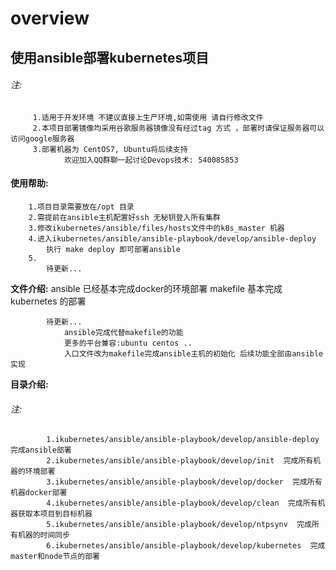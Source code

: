 # overview

##    使用ansible部署kubernetes项目
###### 注:
	     1.适用于开发环境 不建议直接上生产环境,如需使用 请自行修改文件
	     2.本项目部署镜像均采用谷歌服务器镜像没有经过tag 方式 ，部署时请保证服务器可以访问google服务器
	     3.部署机器为 CentOS7, Ubuntu将后续支持
	            欢迎加入QQ群聊一起讨论Devops技术: 540085853


####   使用帮助:
		1.项目目录需要放在/opt 目录
		2.需提前在ansible主机配置好ssh 无秘钥登入所有集群
		3.修改ikubernetes/ansible/files/hosts文件中的k8s_master 机器
		4.进入ikubernetes/ansible/ansible-playbook/develop/ansible-deploy
			执行 make deploy 即可部署ansible
		5.
            待更新...

**文件介绍:**
            ansible 已经基本完成docker的环境部署
            makefile 基本完成kubernetes 的部署

            待更新...
                ansible完成代替makefile的功能
                更多的平台兼容:ubuntu centos ..
                入口文件改为makefile完成ansible主机的初始化 后续功能全部由ansible实现

**目录介绍:**
###### 注:
            1.ikubernetes/ansible/ansible-playbook/develop/ansible-deploy  完成ansible部署
            2.ikubernetes/ansible/ansible-playbook/develop/init  完成所有机器的环境部署
            3.ikubernetes/ansible/ansible-playbook/develop/docker  完成所有机器docker部署
            4.ikubernetes/ansible/ansible-playbook/develop/clean  完成所有机器获取本项目到目标机器
            5.ikubernetes/ansible/ansible-playbook/develop/ntpsynv  完成所有机器的时间同步
            6.ikubernetes/ansible/ansible-playbook/develop/kubernetes  完成master和node节点的部署